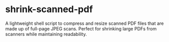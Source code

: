 # shrink-scanned-pdf
A lightweight shell script to compress and resize scanned PDF files that are made up of full-page JPEG scans. Perfect for shrinking large PDFs from scanners while maintaining readability.
